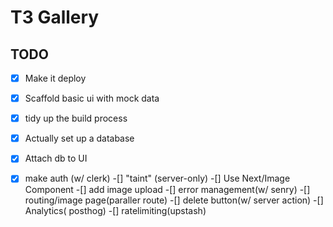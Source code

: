 # T3 Gallery

## TODO

-[x] Make it deploy
-[x] Scaffold basic ui with mock data
-[x] tidy up the build process
-[x] Actually set up a database
-[x] Attach db to UI
-[x] make auth (w/ clerk)
-[] "taint" (server-only)
-[] Use Next/Image Component
-[] add image upload
-[] error management(w/ senry)
-[] routing/image page(paraller route)
-[] delete button(w/ server action)
-[] Analytics( posthog)
-[] ratelimiting(upstash)

